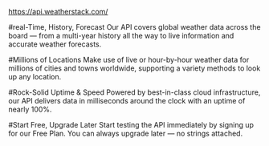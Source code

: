 https://api.weatherstack.com/

#real-Time, History, Forecast
Our API covers global weather data across the board — from a 
multi-year history all the way to live information and accurate weather forecasts.

 
#Millions of Locations
Make use of live or hour-by-hour weather data for millions of 
cities and towns worldwide, supporting a variety methods to look up any location.

 
#Rock-Solid Uptime & Speed
Powered by best-in-class cloud infrastructure, our API delivers data 
in milliseconds around the clock with an uptime of nearly 100%.

 
#Start Free, Upgrade Later
Start testing the API immediately by signing up for our Free Plan. 
You can always upgrade later — no strings attached.